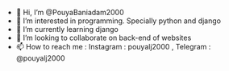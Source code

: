 - 👋 Hi, I’m @PouyaBaniadam2000
- 👀 I’m interested in programming. Specially python and django
- 🌱 I’m currently learning django
- 💞️ I’m looking to collaborate on back-end of websites
- 📫 How to reach me : Instagram : pouyalj2000 , Telegram : @pouyalj2000

<!---
PouyaBaniadam2000/PouyaBaniadam2000 is a ✨ special ✨ repository because its `README.md` (this file) appears on your GitHub profile.
You can click the Preview link to take a look at your changes.
--->

